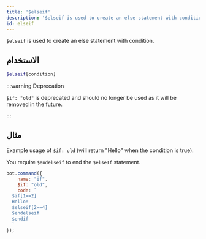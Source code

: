 ```yaml
---
title: '$elseif'
description: '$elseif is used to create an else statement with condition.'
id: elseif
---
```


`$elseif` is used to create an else statement with condition.

## الاستخدام

```php
$elseif[condition]
```

:::warning Deprecation


`$if: "old"` is deprecated and should no longer be used as it will be removed in the future.

:::


## مثال

Example usage of `$if: old` (will return "Hello" when the condition is true):

You require `$endelseif` to end the `$elseIf` statement.

```javascript
bot.command({
    name: "if",
    $if: "old",
    code: `
  $if[1==2]
  Hello!
  $elseif[2==4]
  $endelseif
  $endif
  `
});
```